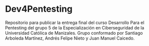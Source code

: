 # Dev4Pentesting
Repositorio para publicar la entrega final del curso Desarrollo Para el Pentesting del grupo 5 de la Especialización en Ciberseguridad de la Universidad Católica de Manizales. Grupo conformado por Santiago Arboleda Martínez, Andrés Felipe Nieto y Juan Manuel Caicedo.
